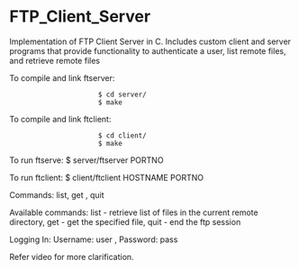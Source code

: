 # FTP_Client_Server
Implementation of FTP Client Server in C. Includes custom client and server programs that provide functionality to authenticate a user, list remote files, and retrieve remote files

To compile and link ftserver:

                          $ cd server/
                          $ make

To compile and link ftclient:

                          $ cd client/
                          $ make

To run ftserve:
                          $ server/ftserver PORTNO

To run ftclient:
                          $ client/ftclient HOSTNAME PORTNO

Commands:
                          list,
                          get <filename>,
                          quit
	
Available commands:
                         list            - retrieve list of files in the current remote directory,
                         get <filename>  - get the specified file,
                         quit            - end the ftp session
	
Logging In:
Username: user , 
Password: pass

Refer video for more clarification.
